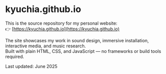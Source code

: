 # kyuchia.github.io

This is the source repository for my personal website:  
👉 [https://kyuchia.github.io](https://kyuchia.github.io)

The site showcases my work in sound design, immersive installation, interactive media, and music research.  
Built with plain HTML, CSS, and JavaScript — no frameworks or build tools required.

Last updated: June 2025

